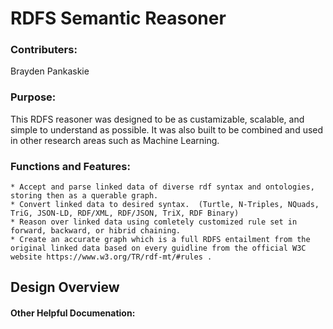 # RDFS Semantic Reasoner

### Contributers:
Brayden Pankaskie

### Purpose:
This RDFS reasoner was designed to be as custamizable, scalable, and simple to understand as possible.  It was also built to be combined and used in other research areas such as Machine Learning. 

### Functions and Features:
    * Accept and parse linked data of diverse rdf syntax and ontologies, storing then as a querable graph.
    * Convert linked data to desired syntax.  (Turtle, N-Triples, NQuads, TriG, JSON-LD, RDF/XML, RDF/JSON, TriX, RDF Binary)
    * Reason over linked data using comletely customized rule set in forward, backward, or hibrid chaining.
    * Create an accurate graph which is a full RDFS entailment from the original linked data based on every guidline from the official W3C website https://www.w3.org/TR/rdf-mt/#rules .
## Design Overview

#### Other Helpful Documenation:

